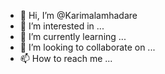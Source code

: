 - 👋 Hi, I’m @Karimalamhadare
- 👀 I’m interested in ...
- 🌱 I’m currently learning ...
- 💞️ I’m looking to collaborate on ...
- 📫 How to reach me ...

<!---
Karimalamhadare/Karimalamhadare is a ✨ special ✨ repository because its `README.md` (this file) appears on your GitHub profile.
You can click the Preview link to take a look at your changes.
--->
